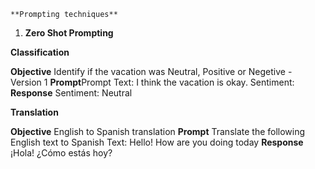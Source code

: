     **Prompting techniques**
1.	******Zero Shot Prompting******




**Classification**


**Objective**
Identify if the vacation was Neutral, Positive or Negetive - Version 1
**Prompt**Prompt
Text: I think the vacation is okay.
Sentiment:
**Response**
Sentiment: Neutral


****Translation****


**Objective**
English to Spanish translation
**Prompt**
Translate the following English text to Spanish
Text: Hello! How are you doing today
**Response**
¡Hola! ¿Cómo estás hoy?
